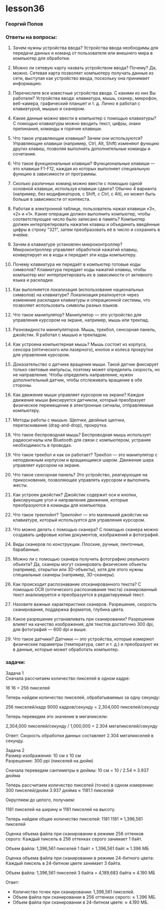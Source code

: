 # lesson36
### Георгий Попов
### Ответы на вопросы:

1. Зачем нужны устройства ввода?
   Устройства ввода необходимы для передачи данных и команд от пользователя или внешнего мира в компьютер для обработки.

2. Можно ли сетевую карту назвать устройством ввода? Почему?
   Да, можно. Сетевая карта позволяет компьютеру получать данные из сети, выступая как устройство ввода, поскольку она принимает информацию.

3. Перечислите все известные устройства ввода. С какими из них Вы работали?
   Устройства ввода: клавиатура, мышь, сканер, микрофон, веб-камера, графический планшет и т. д. Лично я работал с клавиатурой, мышью и сканером.

4. Какие данные можно ввести в компьютер с помощью клавиатуры?
   С помощью клавиатуры можно вводить текст, цифры, знаки препинания, команды и горячие клавиши.

5. Что такое управляющие клавиши? Зачем они используются?
   Управляющие клавиши (например, Ctrl, Alt, Shift) изменяют функцию других клавиш, позволяя выполнять дополнительные команды и сочетания.

6. Что такое функциональные клавиши?
   Функциональные клавиши — это клавиши F1-F12, каждая из которых выполняет специальную функцию в зависимости от программы.

7. Сколько различных команд можно ввести с помощью одной основной клавиши, используя клавиши сдвига?
   Обычно 4 варианта (например, без модификаторов, с Shift, с Ctrl, с Alt), но может быть больше в зависимости от контекста.

8. Работая в электронной таблице, пользователь нажал клавиши «3», «2» и «1». Какие операции должен выполнить компьютер, чтобы соответствующее число было записано в память?
   Компьютер должен интерпретировать нажатие клавиш и объединить введённые цифры в строку "321", затем преобразовать её в число и сохранить в ячейке.

9. Зачем в клавиатуре установлен микроконтроллер?
   Микроконтроллер управляет обработкой нажатий клавиш, конвертирует их в коды и передает эти коды компьютеру.

10. Почему клавиатура не передаёт в компьютер готовые коды символов?
   Клавиатура передает коды нажатий клавиш, чтобы компьютер мог интерпретировать их в зависимости от активного языка и раскладки.

11. Как выполняется локализация (использование национальных символов) на клавиатуре?
   Локализация реализуется через изменение раскладки клавиатуры и операционной системы, что позволяет использовать символы разных языков.

12. Что такое манипулятор?
   Манипулятор — это устройство для управления курсором на экране, например, мышь или трекпад.

13. Разновидности манипуляторов.
   Мышь, трекбол, сенсорная панель, джойстик. Я работал с мышью и трекпадом.

14. Как устроена компьютерная мышь?
   Мышь состоит из корпуса, сенсора (оптического или лазерного), кнопок и колеса прокрутки для управления курсором.

15. Доказательство о датчике вращения мыши.
   Такой датчик фиксирует только световые импульсы, поэтому может определить скорость, но не направление. Чтобы определить направление, нужен дополнительный датчик, чтобы отслеживать вращение в обе стороны.

16. Как движение мыши управляет курсором на экране?
   Каждое движение мыши фиксируется датчиком, который преобразует физическое перемещение в электронные сигналы, отправляемые компьютеру.

17. Методы работы с мышью.
   Щелчки, двойные щелчки, перетаскивание (drag-and-drop), прокрутка.

18. Что такое беспроводная мышь?
   Беспроводная мышь использует радиосигналы или Bluetooth для связи с компьютером, устраняя необходимость в проводах.

19. Что такое трекбол и как он работает?
   Трекбол — это манипулятор с неподвижным корпусом и вращающимся шаром. Движение шара управляет курсором на экране.

20. Что такое сенсорная панель?
   Это устройство, реагирующее на прикосновения, позволяющее управлять курсором и выполнять жесты.

21. Как устроен джойстик?
   Джойстик содержит оси и кнопки, фиксирующие угол и направление движения, которые преобразуются в команды для компьютера.

22. Что такое трекпойнт?
Трекпойнт — это маленький джойстик на клавиатуре, который используется для управления курсором.

23. Что можно делать с помощью сканера?
   С помощью сканера можно создавать цифровые копии документов, изображений и фотографий.

24. Виды сканеров по конструкции.
   Плоские, ручные, ленточные, барабанные.

25. Можно ли с помощью сканера получить фотографию реального объекта?
   Да, сканеры могут сканировать физические объекты (например, открытки или 3D-объекты), хотя для этого нужны специальные сканеры (например, 3D-сканеры).

26. Как происходит распознавание отсканированного текста?
   С помощью OCR (оптического распознавания текста) сканированный текст анализируется и преобразуется в редактируемый текст.

27. Назовите важные характеристики сканеров.
   Разрешение, скорость сканирования, поддержка форматов, глубина цвета.

28. Какое разрешение устанавливать при сканировании?
   Разрешение влияет на качество изображения; для текстов достаточно 300 dpi, для фотографий — 600 dpi и выше.

29. Что такое датчики?
   Датчики — это устройства, которые измеряют физические параметры (температура, свет и т. д.) и преобразуют их в данные, которые может обработать компьютер.

### задачи:

Задача 1  
Сначала рассчитаем количество пикселей в одном кадре:

16  16 = 256 пикселей

Теперь найдем количество пикселей, обрабатываемых за одну секунду:

256 пикселей/кадр  9000 кадров/секунду = 2,304,000 пикселей/секунду

Теперь переведем это значение в мегапиксели:

2,304,000 пикселей/секунду / 1,000,000 = 2.304 мегапикселей/секунду

Ответ: Скорость обработки данных составляет 2.304 мегапикселей в секунду.

Задача 2  
Размер изображения: 10 см х 10 см  
Разрешение: 300 ppi (пикселей на дюйм)

Сначала переведем сантиметры в дюймы:
10 см = 10 / 2.54 ≈ 3.937 дюйма

Теперь рассчитаем количество пикселей (точек) в одном измерении:
300 пикселей/дюйм  3.937 дюйма ≈ 1181.1 пикселей

Округляем до целого, получаем:

1181 пикселей на ширину и 1181 пикселей на высоту.

Теперь найдем общее количество пикселей:
1181  1181 ≈ 1,396,561 пикселей

Оценка объема файла при сканировании в режиме 256 оттенков серого:
Каждый пиксель в 256 оттенках серого занимает 1 байт. 

Объем файла:
1,396,561 пикселей  1 байт = 1,396,561 байт ≈ 1.396 МБ

Оценка объема файла при сканировании в режиме 24-битного цвета:
Каждый пиксель в 24-битном цвете занимает 3 байта.

Объем файла:
1,396,561 пикселей  3 байта = 4,189,683 байта ≈ 4.190 МБ

Ответ:
- Количество точек при сканировании: 1,396,561 пикселей.
- Объем файла при сканировании в 256 оттенках серого: ≈ 1.396 МБ.
- Объем файла при сканировании в 24-битном цвете: ≈ 4.190 МБ.
